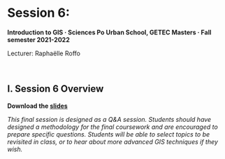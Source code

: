 # Session 6: 

**Introduction to GIS  ·  Sciences Po Urban School, GETEC Masters  ·  Fall semester 2021-2022**

Lecturer: Raphaëlle Roffo

&nbsp; 

## I. Session 6 Overview

**Download the [slides](https://github.com/raphaelleroffo/intro-to-gis/raw/main/Session5/Intro%20to%20GIS%20-%20session%205.pdf)**

*This final session is designed as a Q&A session. Students should have designed a methodology for the final coursework and are encouraged to prepare specific questions. Students will be able to select topics to be revisited in class, or to hear about more advanced GIS techniques if they wish.*

